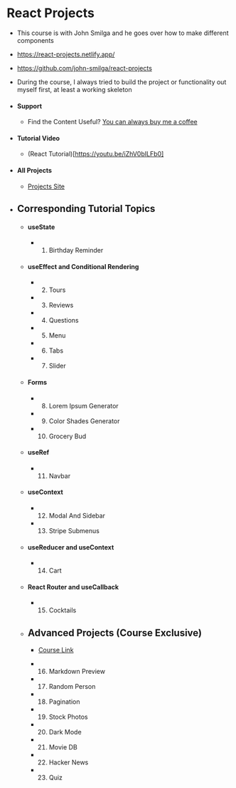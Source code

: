 # React Projects

-   This course is with John Smilga and he goes over how to make different components
-   https://react-projects.netlify.app/
-   https://github.com/john-smilga/react-projects
-   During the course, I always tried to build the project or functionality out myself first, at least a working skeleton
-   #### Support

    -   Find the Content Useful? [You can always buy me a coffee](https://www.buymeacoffee.com/johnsmilga)

-   #### Tutorial Video

    -   (React Tutorial)[https://youtu.be/iZhV0bILFb0]

-   #### All Projects

    -   [Projects Site](https://react-projects.netlify.app/)

-   ## Corresponding Tutorial Topics

    -   #### useState

        -   1. Birthday Reminder

    -   #### useEffect and Conditional Rendering

        -   2. Tours
        -   3. Reviews
        -   4. Questions
        -   5. Menu
        -   6. Tabs
        -   7. Slider

    -   #### Forms

        -   8. Lorem Ipsum Generator
        -   9. Color Shades Generator
        -   10. Grocery Bud

    -   #### useRef

        -   11. Navbar

    -   #### useContext

        -   12. Modal And Sidebar
        -   13. Stripe Submenus

    -   #### useReducer and useContext

        -   14. Cart

    -   #### React Router and useCallback

        -   15. Cocktails

    -   ## Advanced Projects (Course Exclusive)

        -   [Course Link](https://www.udemy.com/course/react-tutorial-and-projects-course/?couponCode=REACT-OCT)

        -   16. Markdown Preview
        -   17. Random Person
        -   18. Pagination
        -   19. Stock Photos
        -   20. Dark Mode
        -   21. Movie DB
        -   22. Hacker News
        -   23. Quiz
